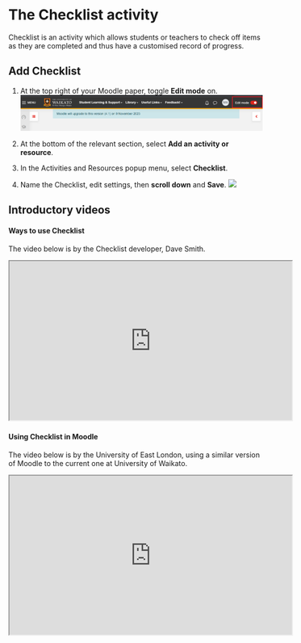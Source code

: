 # The Checklist activity

Checklist is an activity which allows students or teachers to check off items as they are completed and thus have a customised record of progress.

## Add Checklist
1. At the top right of your Moodle paper, toggle **Edit mode** on.
![](images/Edit-mood.png)

2. At the bottom of the relevant section, select **Add an activity or resource**.
3. In the Activities and Resources popup menu, select **Checklist**.
4. Name the Checklist, edit settings, then **scroll down** and **Save**.
![](images/save-and-return.png)

## Introductory videos
#### Ways to use Checklist
The video below is by the Checklist developer, Dave Smith.
<div class="video-container-4by3"><iframe width="560" height="315" src="https://www.youtube.com/embed/wIpGuW_-sVg?si=gc54j3eBbuZElKMP"></iframe></div>

#### Using Checklist in Moodle
The video below is by the University of East London, using a similar version of Moodle to the current one at University of Waikato.
<div class="video-container-4by3"><iframe width="560" height="315" src="https://youtu.be/yrBcrAGhOvs?si=VWU1vge1H9emYsav"></iframe></div>
